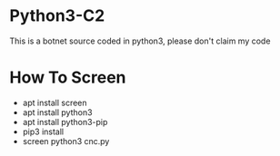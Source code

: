 # Python3-C2

This is a botnet source coded in python3, please don't claim my code

# How To Screen

- apt install screen
- apt install python3
- apt install python3-pip
- pip3 install <modules>
- screen python3 cnc.py <port>

